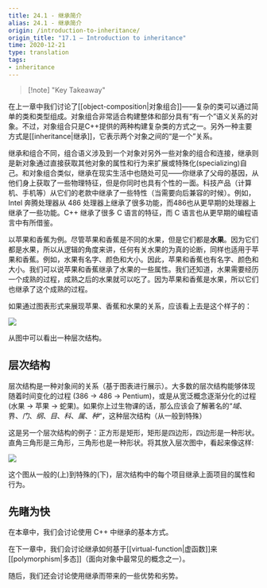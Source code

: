 ```yaml
---
title: 24.1 - 继承简介
alias: 24.1 - 继承简介
origin: /introduction-to-inheritance/
origin_title: "17.1 — Introduction to inheritance"
time: 2020-12-21
type: translation
tags:
- inheritance
---
```


> [!note] "Key Takeaway"

在上一章中我们讨论了[[object-composition|对象组合]]——复杂的类可以通过简单的类和类型组成。对象组合非常适合构建整体和部分具有“有一个”语义关系的对象。不过，对象组合只是C++提供的两种构建复杂类的方式之一。另外一种主要方式是[[inheritance|继承]]，它表示两个对象之间的“是一个”关系。

继承和组合不同，组合语义涉及到一个对象对另外一些对象的组合和连接，继承则是新对象通过直接获取其他对象的属性和行为来扩展或特殊化(specializing)自己。和对象组合类似，继承在现实生活中也随处可见——你继承了父母的基因，从他们身上获取了一些物理特征，但是你同时也具有个性的一面。科技产品（计算机、手机等）从它们的老款中继承了一些特性（当需要向后兼容的时候）。例如，Intel 奔腾处理器从 486 处理器上继承了很多功能，而486也从更早期的处理器上继承了一些功能。C++ 继承了很多 C 语言的特征，而 C 语言也从更早期的编程语言中有所借鉴。

以苹果和香蕉为例。尽管苹果和香蕉是不同的水果，但是它们都是**水果**。因为它们都是水果，所以从逻辑的角度来讲，任何有关水果的为真的论断，同样也适用于苹果和香蕉。例如，水果有名字、颜色和大小。因此，苹果和香蕉也有名字、颜色和大小。我们可以说苹果和香蕉继承了水果的一些属性。我们还知道，水果需要经历一个成熟的过程，成熟之后的水果就可以吃了。因为苹果和香蕉是水果，所以它们也继承了这个成熟的过程。

如果通过图表形式来展现苹果、香蕉和水果的关系，应该看上去是这个样子的：

![](http://learncpp.com/images/CppTutorial/Section11/FruitInheritance.gif)

从图中可以看出一种层次结构。

## 层次结构

层次结构是一种对象间的关系（基于图表进行展示）。大多数的层次结构能够体现随着时间变化的过程 (386 -> 486 -> Pentium)，或是从宽泛概念逐渐分化的过程(水果 -> 苹果 -> 蛇果)。如果你上过生物课的话，那么应该会了解著名的“_域_、界、_门_、_纲_、_目_、_科_、_属_、_种_“，这种层次结构（从一般到特殊）

这是另一个层次结构的例子：正方形是矩形，矩形是四边形，四边形是一种形状。直角三角形是三角形，三角形也是一种形状。将其放入层次图中，看起来像这样:


![](http://learncpp.com/images/CppTutorial/Section11/ShapesInheritance.gif)

这个图从一般的(上)到特殊的(下)，层次结构中的每个项目继承上面项目的属性和行为。

## 先睹为快

在本章中，我们会讨论使用 C++ 中继承的基本方式。

在下一章中，我们会讨论继承如何基于[[virtual-function|虚函数]]来[[polymorphism|多态]]（面向对象中最常见的概念之一）。

随后，我们还会讨论使用继承而带来的一些优势和劣势。